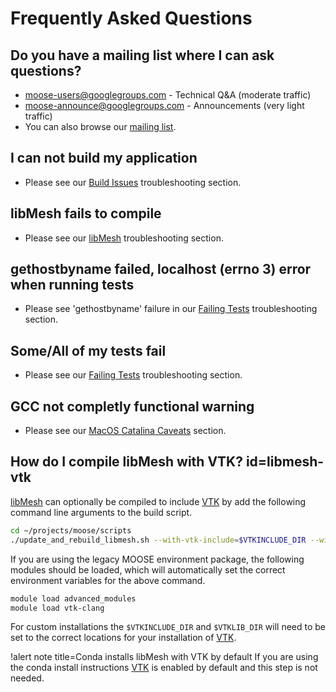 # Frequently Asked Questions

## Do you have a mailing list where I can ask questions?

- moose-users@googlegroups.com - Technical Q&A (moderate traffic)
- moose-announce@googlegroups.com - Announcements (very light traffic)
- You can also browse our [mailing list](https://groups.google.com/forum/#!forum/moose-users).

## I can not build my application

- Please see our [Build Issues](help/troubleshooting.md#buildissues) troubleshooting section.

## libMesh fails to compile

- Please see our [libMesh](help/troubleshooting.md#libmesh) troubleshooting section.

## gethostbyname failed, localhost (errno 3) error when running tests

- Please see 'gethostbyname' failure in our [Failing Tests](help/troubleshooting.md#failingtests) troubleshooting section.

## Some/All of my tests fail

- Please see our [Failing Tests](help/troubleshooting.md#failingtests) troubleshooting section.

## GCC not completly functional warning

- Please see our [MacOS Catalina Caveats](help/troubleshooting.md#catalinacaveats) section.

## How do I compile libMesh with VTK? id=libmesh-vtk

[libMesh] can optionally be compiled to include [VTK] by add the following command line arguments
to the build script.

```bash
cd ~/projects/moose/scripts
./update_and_rebuild_libmesh.sh --with-vtk-include=$VTKINCLUDE_DIR --with-vtk-lib=$VTKLIB_DIR
```
If you are using the legacy MOOSE environment package, the following modules should be loaded, which
will automatically set the correct environment variables for the above command.

```bash
module load advanced_modules
module load vtk-clang
```

For custom installations the `$VTKINCLUDE_DIR` and `$VTKLIB_DIR` will need to be set to the correct
locations for your installation of [VTK].

!alert note title=Conda installs libMesh with VTK by default
If you are using the conda install instructions [VTK] is enabled by default and this
step is not needed.


[libMesh]: http://libmesh.github.io/

[VTK]: https://vtk.org
